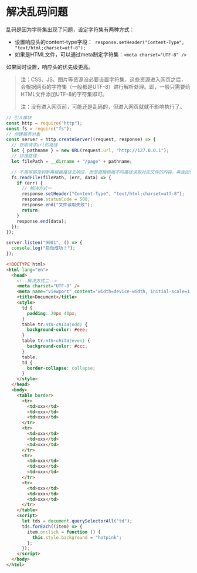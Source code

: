 # 解决乱码问题

乱码是因为字符集出现了问题，设定字符集有两种方式：

- 设置响应头的content-type字段：` response.setHeader("Content-Type", "text/html;charset=utf-8");`
- 如果是HTML文件，可以通过meta制定字符集：`<meta charset="UTF-8" />`

如果同时设置，响应头的优先级更高。

> 注：CSS、JS、图片等资源没必要设置字符集，这些资源进入网页之后，会根据网页的字符集（一般都是UTF-8）进行解析处理。即，一般只需要给HTML文件添加UTF-8的字符集即可。
>
> 注：没有进入网页前，可能还是乱码的，但进入网页就就不影响执行了。

```js
// 引入模块
const http = require("http");
const fs = require("fs");
// 创建服务对象
const server = http.createServer((request, response) => {
  // 获取请求url的路径
  let { pathname } = new URL(request.url, "http://127.0.0.1");
  // 拼接路径
  let filePath = __dirname + "/page" + pathname;

  // 不用写路径判断再根据路径去响应，而是直接根据不同路径读取对应文件的内容，再返回读取到的内容即可
  fs.readFile(filePath, (err, data) => {
    if (err) {
      // 解决方式一  
      response.setHeader("Content-Type", "text/html;charset=utf-8");
      response.statusCode = 500;
      response.end("文件读取失败");
      return;
    }
    response.end(data);
  });
});

server.listen("9001", () => {
  console.log("启动成功！");
});

```

```html
<!DOCTYPE html>
<html lang="en">
  <head>
    <!--解决方式二-->
    <meta charset="UTF-8" />
    <meta name="viewport" content="width=device-width, initial-scale=1.0" />
    <title>Document</title>
    <style>
      td {
        padding: 20px 40px;
      }
      table tr:nth-child(odd) {
        background-color: #eee;
      }
      table tr:nth-child(even) {
        background-color: #ccc;
      }
      table,
      td {
        border-collapse: collapse;
      }
    </style>
  </head>
  <body>
    <table border>
      <tr>
        <td>xxx</td>
        <td>xxx</td>
        <td>xxx</td>
      </tr>
      <tr>
        <td>xxx</td>
        <td>xxx</td>
        <td>xxx</td>
      </tr>
      <tr>
        <td>xxx</td>
        <td>xxx</td>
        <td>xxx</td>
      </tr>
      <tr>
        <td>xxx</td>
        <td>xxx</td>
        <td>xxx</td>
      </tr>
    </table>
    <script>
      let tds = document.querySelectorAll("td");
      tds.forEach((item) => {
        item.onclick = function () {
          this.style.background = "hotpink";
        };
      });
    </script>
  </body>
</html>

```

